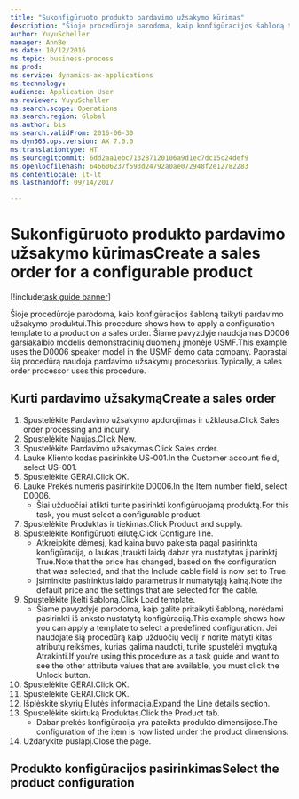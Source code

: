 ```yaml
--- 
title: "Sukonfigūruoto produkto pardavimo užsakymo kūrimas"
description: "Šioje procedūroje parodoma, kaip konfigūracijos šabloną taikyti pardavimo užsakymo produktui."
author: YuyuScheller
manager: AnnBe
ms.date: 10/12/2016
ms.topic: business-process
ms.prod: 
ms.service: dynamics-ax-applications
ms.technology: 
audience: Application User
ms.reviewer: YuyuScheller
ms.search.scope: Operations
ms.search.region: Global
ms.author: bis
ms.search.validFrom: 2016-06-30
ms.dyn365.ops.version: AX 7.0.0
ms.translationtype: HT
ms.sourcegitcommit: 6dd2aa1ebc713287120106a9d1ec7dc15c24def9
ms.openlocfilehash: 646606237f593d24792a0ae072948f2e12782283
ms.contentlocale: lt-lt
ms.lasthandoff: 09/14/2017

---
```

# <a name="create-a-sales-order-for-a-configurable-product"></a><span data-ttu-id="35886-103">Sukonfigūruoto produkto pardavimo užsakymo kūrimas</span><span class="sxs-lookup"><span data-stu-id="35886-103">Create a sales order for a configurable product</span></span>

[!include[task guide banner](../../includes/task-guide-banner.md)]

<span data-ttu-id="35886-104">Šioje procedūroje parodoma, kaip konfigūracijos šabloną taikyti pardavimo užsakymo produktui.</span><span class="sxs-lookup"><span data-stu-id="35886-104">This procedure shows how to apply a configuration template to a product on a sales order.</span></span> <span data-ttu-id="35886-105">Šiame pavyzdyje naudojamas D0006 garsiakalbio modelis demonstracinių duomenų įmonėje USMF.</span><span class="sxs-lookup"><span data-stu-id="35886-105">This example uses the D0006 speaker model in the USMF demo data company.</span></span> <span data-ttu-id="35886-106">Paprastai šią procedūrą naudoja pardavimo užsakymų procesorius.</span><span class="sxs-lookup"><span data-stu-id="35886-106">Typically, a sales order processor uses this procedure.</span></span>


## <a name="create-a-sales-order"></a><span data-ttu-id="35886-107">Kurti pardavimo užsakymą</span><span class="sxs-lookup"><span data-stu-id="35886-107">Create a sales order</span></span>
1. <span data-ttu-id="35886-108">Spustelėkite Pardavimo užsakymo apdorojimas ir užklausa.</span><span class="sxs-lookup"><span data-stu-id="35886-108">Click Sales order processing and inquiry.</span></span>
2. <span data-ttu-id="35886-109">Spustelėkite Naujas.</span><span class="sxs-lookup"><span data-stu-id="35886-109">Click New.</span></span>
3. <span data-ttu-id="35886-110">Spustelėkite Pardavimo užsakymas.</span><span class="sxs-lookup"><span data-stu-id="35886-110">Click Sales order.</span></span>
4. <span data-ttu-id="35886-111">Lauke Kliento kodas pasirinkite US-001.</span><span class="sxs-lookup"><span data-stu-id="35886-111">In the Customer account field, select US-001.</span></span> 
5. <span data-ttu-id="35886-112">Spustelėkite GERAI.</span><span class="sxs-lookup"><span data-stu-id="35886-112">Click OK.</span></span>
6. <span data-ttu-id="35886-113">Lauke Prekės numeris pasirinkite D0006.</span><span class="sxs-lookup"><span data-stu-id="35886-113">In the Item number field, select D0006.</span></span>
    * <span data-ttu-id="35886-114">Šiai užduočiai atlikti turite pasirinkti konfigūruojamą produktą.</span><span class="sxs-lookup"><span data-stu-id="35886-114">For this task, you must select a configurable product.</span></span>  
7. <span data-ttu-id="35886-115">Spustelėkite Produktas ir tiekimas.</span><span class="sxs-lookup"><span data-stu-id="35886-115">Click Product and supply.</span></span>
8. <span data-ttu-id="35886-116">Spustelėkite Konfigūruoti eilutę.</span><span class="sxs-lookup"><span data-stu-id="35886-116">Click Configure line.</span></span>
    * <span data-ttu-id="35886-117">Atkreipkite dėmesį, kad kaina buvo pakeista pagal pasirinktą konfigūraciją, o laukas Įtraukti laidą dabar yra nustatytas į parinktį True.</span><span class="sxs-lookup"><span data-stu-id="35886-117">Note that the price has changed, based on the configuration that was selected, and that the Include cable field is now set to True.</span></span>  
    * <span data-ttu-id="35886-118">Įsiminkite pasirinktus laido parametrus ir numatytąją kainą.</span><span class="sxs-lookup"><span data-stu-id="35886-118">Note the default price and the settings that are selected for the cable.</span></span>  
9. <span data-ttu-id="35886-119">Spustelėkite Įkelti šabloną.</span><span class="sxs-lookup"><span data-stu-id="35886-119">Click Load template.</span></span>
    * <span data-ttu-id="35886-120">Šiame pavyzdyje parodoma, kaip galite pritaikyti šabloną, norėdami pasirinkti iš anksto nustatytą konfigūraciją.</span><span class="sxs-lookup"><span data-stu-id="35886-120">This example shows how you can apply a template to select a predefined configuration.</span></span> <span data-ttu-id="35886-121">Jei naudojate šią procedūrą kaip užduočių vedlį ir norite matyti kitas atributų reikšmes, kurias galima naudoti, turite spustelėti mygtuką Atrakinti.</span><span class="sxs-lookup"><span data-stu-id="35886-121">If you’re using this procedure as a task guide and want to see the other attribute values that are available, you must click the Unlock button.</span></span>  
10. <span data-ttu-id="35886-122">Spustelėkite GERAI.</span><span class="sxs-lookup"><span data-stu-id="35886-122">Click OK.</span></span>
11. <span data-ttu-id="35886-123">Spustelėkite GERAI.</span><span class="sxs-lookup"><span data-stu-id="35886-123">Click OK.</span></span>
12. <span data-ttu-id="35886-124">Išplėskite skyrių Eilutės informacija.</span><span class="sxs-lookup"><span data-stu-id="35886-124">Expand the Line details section.</span></span>
13. <span data-ttu-id="35886-125">Spustelėkite skirtuką Produktas.</span><span class="sxs-lookup"><span data-stu-id="35886-125">Click the Product tab.</span></span>
    * <span data-ttu-id="35886-126">Dabar prekės konfigūracija yra pateikta produkto dimensijose.</span><span class="sxs-lookup"><span data-stu-id="35886-126">The configuration of the item is now listed under the product dimensions.</span></span>  
14. <span data-ttu-id="35886-127">Uždarykite puslapį.</span><span class="sxs-lookup"><span data-stu-id="35886-127">Close the page.</span></span>

## <a name="select-the-product-configuration"></a><span data-ttu-id="35886-128">Produkto konfigūracijos pasirinkimas</span><span class="sxs-lookup"><span data-stu-id="35886-128">Select the product configuration</span></span>


